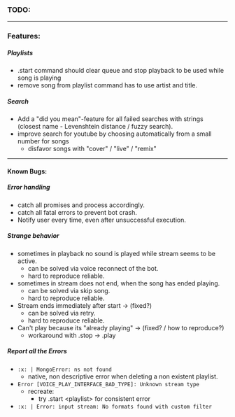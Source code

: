 ### **TODO:** ###

---

### Features: ###

##### Playlists #####
- .start command should clear queue and stop playback to be used while song is playing
- remove song from playlist command has to use artist and title. 

##### Search #####
- Add a "did you mean"-feature for all failed searches with strings (closest name - Levenshtein distance / fuzzy search).
- improve search for youtube by choosing automatically from a small number for songs
	- disfavor songs with "cover" / "live" / "remix"

---

#### Known Bugs: ####

##### Error handling #####
- catch all promises and process accordingly.
- catch all fatal errors to prevent bot crash.
- Notify user every time, even after unsuccessful execution.

##### Strange behavior #####
- sometimes in playback no sound is played while stream seems to be active.
	- can be solved via voice reconnect of the bot.
	- hard to reproduce reliable.
- sometimes in stream does not end, when the song has ended playing.
	- can be solved via skip song.
	- hard to reproduce reliable.
- Stream ends immediately after start -> (fixed?)
	- can be solved via retry.
	- hard to reproduce reliable.
- Can't play because its "already playing" -> (fixed? / how to reproduce?)
	- workaround with .stop -> .play

##### Report all the Errors ####
- `:x: | MongoError: ns not found`
  - native, non descriptive error when deleting a non existent playlist.
- `Error [VOICE_PLAY_INTERFACE_BAD_TYPE]: Unknown stream type`
	- recreate:
		- try .start &lt;playlist&gt; for consistent error
- `:x: | Error: input stream: No formats found with custom filter`